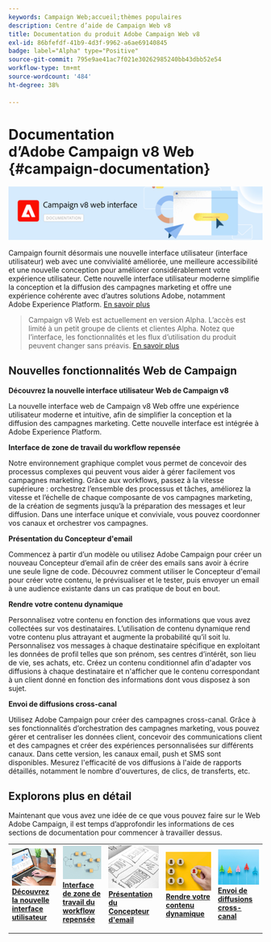 ```yaml
---
keywords: Campaign Web;accueil;thèmes populaires
description: Centre d’aide de Campaign Web v8
title: Documentation du produit Adobe Campaign Web v8
exl-id: 86bfefdf-41b9-4d3f-9962-a6ae69140845
badge: label="Alpha" type="Positive"
source-git-commit: 795e9ae41ac7f021e30262985240bb43dbb52e54
workflow-type: tm+mt
source-wordcount: '484'
ht-degree: 38%

---
```


# Documentation d’Adobe Campaign v8 Web {#campaign-documentation}

![](assets/do-not-localize/banner-documentationv8.png)

Campaign fournit désormais une nouvelle interface utilisateur (interface utilisateur) web avec une convivialité améliorée, une meilleure accessibilité et une nouvelle conception pour améliorer considérablement votre expérience utilisateur. Cette nouvelle interface utilisateur moderne simplifie la conception et la diffusion des campagnes marketing et offre une expérience cohérente avec d’autres solutions Adobe, notamment Adobe Experience Platform. [En savoir plus](get-started/get-started.md)

>Campaign v8 Web est actuellement en version Alpha. L’accès est limité à un petit groupe de clients et clientes Alpha. Notez que l’interface, les fonctionnalités et les flux d’utilisation du produit peuvent changer sans préavis. [En savoir plus](rn/whats-new.md)

## Nouvelles fonctionnalités Web de Campaign

**Découvrez la nouvelle interface utilisateur Web de Campaign v8**

La nouvelle interface web de Campaign v8 Web offre une expérience utilisateur moderne et intuitive, afin de simplifier la conception et la diffusion des campagnes marketing. Cette nouvelle interface est intégrée à Adobe Experience Platform.

**Interface de zone de travail du workflow repensée**

Notre environnement graphique complet vous permet de concevoir des processus complexes qui peuvent vous aider à gérer facilement vos campagnes marketing. Grâce aux workflows, passez à la vitesse supérieure : orchestrez l’ensemble des processus et tâches, améliorez la vitesse et l’échelle de chaque composante de vos campagnes marketing, de la création de segments jusqu’à la préparation des messages et leur diffusion. Dans une interface unique et conviviale, vous pouvez coordonner vos canaux et orchestrer vos campagnes.

**Présentation du Concepteur d&#39;email**

Commencez à partir d’un modèle ou utilisez Adobe Campaign pour créer un nouveau Concepteur d’email afin de créer des emails sans avoir à écrire une seule ligne de code. Découvrez comment utiliser le Concepteur d&#39;email pour créer votre contenu, le prévisualiser et le tester, puis envoyer un email à une audience existante dans un cas pratique de bout en bout.

**Rendre votre contenu dynamique**

Personnalisez votre contenu en fonction des informations que vous avez collectées sur vos destinataires. L’utilisation de contenu dynamique rend votre contenu plus attrayant et augmente la probabilité qu’il soit lu. Personnalisez vos messages à chaque destinataire spécifique en exploitant les données de profil telles que son prénom, ses centres d’intérêt, son lieu de vie, ses achats, etc. Créez un contenu conditionnel afin d&#39;adapter vos diffusions à chaque destinataire et n&#39;afficher que le contenu correspondant à un client donné en fonction des informations dont vous disposez à son sujet.

**Envoi de diffusions cross-canal**

Utilisez Adobe Campaign pour créer des campagnes cross-canal. Grâce à ses fonctionnalités d’orchestration des campagnes marketing, vous pouvez gérer et centraliser les données client, concevoir des communications client et des campagnes et créer des expériences personnalisées sur différents canaux. Dans cette version, les canaux email, push et SMS sont disponibles. Mesurez l&#39;efficacité de vos diffusions à l&#39;aide de rapports détaillés, notamment le nombre d&#39;ouvertures, de clics, de transferts, etc.

## Explorons plus en détail

Maintenant que vous avez une idée de ce que vous pouvez faire sur le Web Adobe Campaign, il est temps d’approfondir les informations de ces sections de documentation pour commencer à travailler dessus.

<table style="table-layout:fixed"><tr style="border: 0;">
<td>
<a href="get-started/user-interface.md">
<img alt="nouvelle interface utilisateur" src="assets/do-not-localize/menu-ui.jpeg">
</a>
<div><a href="get-started/user-interface.md"><strong>Découvrez la nouvelle interface utilisateur</strong>
</div>
<p>
</td>
<td>
<a href="preview-test/proofs.md">
<img alt="Validation" src="assets/do-not-localize/menu-workflows.jpeg">
</a>
<div>
<a href="preview-test/proofs.md"><strong>Interface de zone de travail du workflow repensée</strong></a>
</div>
<p>
</td>
<td>
<a href="content/create-email-content.md">
<img alt="Peu fréquent" src="assets/do-not-localize/menu-design.jpg">
</a>
<div>
<a href="content/create-email-content.md"><strong>Présentation du Concepteur d'email</strong></a>
</div>
<p></td>
<td>
<a href="audience/about-audiences.md">
<img alt="Audiences" src="assets/do-not-localize/menu-dynamic.jpg">
</a>
<div>
<a href="audience/about-audiences.md"><strong>Rendre votre contenu dynamique</strong></a>
</div>
<p>
</td>
<td>
<a href="preview-test/proofs.md">
<img alt="Validation" src="assets/do-not-localize/menu-campaign.jpeg">
</a>
<div>
<a href="preview-test/proofs.md"><strong>Envoi de diffusions cross-canal</strong></a>
</div>
<p>
</td>
</tr></table>

<!--
<table style="table-layout:fixed">
<tr style="border: 0;"><td width="30%"><a href="get-started/user-interface.md">
<img alt="new UI" src="assets/do-not-localize/menu-ui.jpeg" width="150px">
</a></td><td>Discover Campaign Web new user interface, latest improvements, key capabilities. Learn how to use them to build cross-channel campaigns for your audiences. With its user-friendly features, Campaign helps you streamline personalized cross-channel campaign creation process, drive results, and gain a competitive edge.</td></tr>
<tr style="border: 0;"><td width="30%"><a href="get-started/user-interface.md">
<img alt="new UI" src="assets/do-not-localize/menu-workflows.jpeg" width="150px">
</a></td><td>Our comprehensive graphical canvas makes it easy for you to design processes such as segmentation, campaign execution, and more. With this advanced tool at your fingertips, you can streamline your workflow and elevate your campaigns.</td></tr>
<tr style="border: 0;"><td width="30%"><a href="get-started/user-interface.md">
<img alt="new UI" src="assets/do-not-localize/menu-design.jpg" width="150px">
</a></td><td>Start from a template, or use Adobe Campaign's new Email Designer to create emails without having to write a single line of code. Learn how to use the Email Designer to create your content, preview and test it, and send an email to an existing audience in an end-to-end use case.</td></tr>
<tr style="border: 0;"><td width="30%"><a href="get-started/user-interface.md">
<img alt="new UI" src="assets/do-not-localize/menu-dynamic.jpg" width="150px">
</a></td><td>Create conditional content to define dynamic personalization based on the recipient's profile, automatically replacing text blocks and images when certain conditions are met. This feature can take your campaigns to new heights and deliver highly targeted, personalized experiences to your audience</td></tr>
<tr style="border: 0;"><td width="30%"><a href="get-started/user-interface.md">
<img alt="new UI" src="assets/do-not-localize/menu-campaign.jpeg" width="150px">
</a></td><td>Adobe Campaign capabilities help you manage centralized customer data, design customer communications and campaigns, and create personalized experiences across different channels: Email, Push and SMS.</td></tr>
</table>
-->









